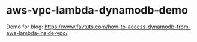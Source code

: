 # aws-vpc-lambda-dynamodb-demo
Demo for blog: https://www.favtuts.com/how-to-access-dynamodb-from-aws-lambda-inside-vpc/
